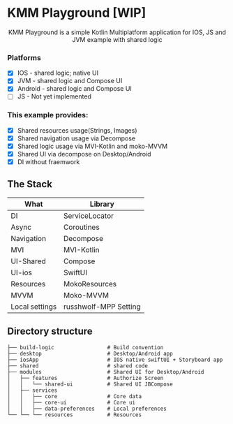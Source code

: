 # KMM Playground [WIP]

<p align="center">
    KMM Playground is a simple Kotlin Multiplatform application for IOS, JS and JVM example with shared logic
</p>

### **Platforms**

- [x] IOS - shared logic; native UI
- [x] JVM - shared logic and Compose UI
- [x] Android - shared logic and Compose UI
- [ ] JS - Not yet implemented

### This example provides:

- [x] Shared resources usage(Strings, Images)
- [x] Shared navigation usage via Decompose
- [x] Shared logic usage via MVI-Kotlin and moko-MVVM
- [x] Shared UI via decompose on Desktop/Android
- [x] DI without fraemwork

## The Stack

| What           | Library               |
|----------------|-----------------------|
| DI             | ServiceLocator        |
| Async          | Coroutines            |
| Navigation     | Decompose             |
| MVI            | MVI-Kotlin            |
| UI-Shared      | Compose               |
| UI-ios         | SwiftUI               |
| Resources      | MokoResources         |
| MVVM           | Moko-MVVM             |
| Local settings | russhwolf-MPP Setting |

## Directory structure

    ├── build-logic                 # Build convention
    ├── desktop                     # Desktop/Android app
    ├── iosApp                      # IOS native swiftUI + Storyboard app
    ├── shared                      # shared code
    ├── modules                     # Shared UI for Desktop/Android
    │   ├── features                # Authorize Screen
    │   │   └── shared-ui           # Shared UI JBCompose
    │   ├── services            
    │   │   ├── core                # Core data
    │   │   ├── core-ui             # Core ui
    │   │   ├── data-preferences    # Local preferences  
    └── └── └── resources           # Resources